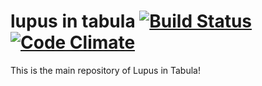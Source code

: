 # lupus in tabula [![Build Status](https://travis-ci.org/lupus-dev/lupus-in-tabula.svg?branch=master)](https://travis-ci.org/lupus-dev/lupus-in-tabula) [![Code Climate](https://codeclimate.com/github/lupus-dev/lupus-in-tabula/badges/gpa.svg)](https://codeclimate.com/github/lupus-dev/lupus-in-tabula)

This is the main repository of Lupus in Tabula!

